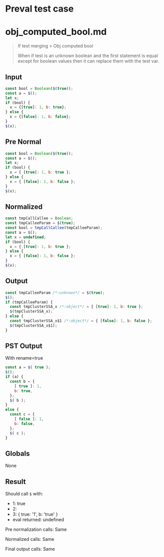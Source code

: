 # Preval test case

# obj_computed_bool.md

> If test merging > Obj computed bool
>
> When if test is an unknown boolean and the first statement is equal 
> except for boolean values then it can replace them with the test var.

## Input

`````js filename=intro
const bool = Boolean($(true));
const a = $();
let x;
if (bool) {
  x = {[true]: 1, b: true};
} else {
  x = {[false]: 1, b: false};
}
$(x);
`````

## Pre Normal


`````js filename=intro
const bool = Boolean($(true));
const a = $();
let x;
if (bool) {
  x = { [true]: 1, b: true };
} else {
  x = { [false]: 1, b: false };
}
$(x);
`````

## Normalized


`````js filename=intro
const tmpCallCallee = Boolean;
const tmpCalleeParam = $(true);
const bool = tmpCallCallee(tmpCalleeParam);
const a = $();
let x = undefined;
if (bool) {
  x = { [true]: 1, b: true };
} else {
  x = { [false]: 1, b: false };
}
$(x);
`````

## Output


`````js filename=intro
const tmpCalleeParam /*:unknown*/ = $(true);
$();
if (tmpCalleeParam) {
  const tmpClusterSSA_x /*:object*/ = { [true]: 1, b: true };
  $(tmpClusterSSA_x);
} else {
  const tmpClusterSSA_x$1 /*:object*/ = { [false]: 1, b: false };
  $(tmpClusterSSA_x$1);
}
`````

## PST Output

With rename=true

`````js filename=intro
const a = $( true );
$();
if (a) {
  const b = {
    [ true ]: 1,
    b: true,
  };
  $( b );
}
else {
  const c = {
    [ false ]: 1,
    b: false,
  };
  $( c );
}
`````

## Globals

None

## Result

Should call `$` with:
 - 1: true
 - 2: 
 - 3: { true: '1', b: 'true' }
 - eval returned: undefined

Pre normalization calls: Same

Normalized calls: Same

Final output calls: Same
